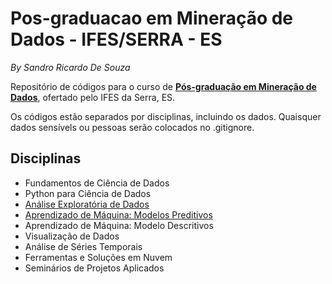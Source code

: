# Pos-graduacao em Mineração de Dados - IFES/SERRA - ES
_By Sandro Ricardo De Souza_

Repositório de códigos para o curso de [**Pós-graduação em Mineração de Dados**](https://serra.ifes.edu.br/cursos/pos-graduacao/pos-graduacao-lato-sensu-em-mineracao-de-dados-educacionais), ofertado pelo IFES da Serra, ES.

Os códigos estão separados por disciplinas, incluindo os dados. Quaisquer dados sensívels ou pessoas serão colocados no .gitignore.

## Disciplinas
- Fundamentos de Ciência de Dados
- Python para Ciência de Dados
- [Análise Exploratória de Dados](Analise_Exploratoria_Dados/)
- [Aprendizado de Máquina: Modelos Preditivos](Aprendizado_de_Maquina/)
- Aprendizado de Máquina: Modelo Descritivos
- Visualização de Dados
- Análise de Séries Temporais
- Ferramentas e Soluções em Nuvem
- Seminários de Projetos Aplicados
